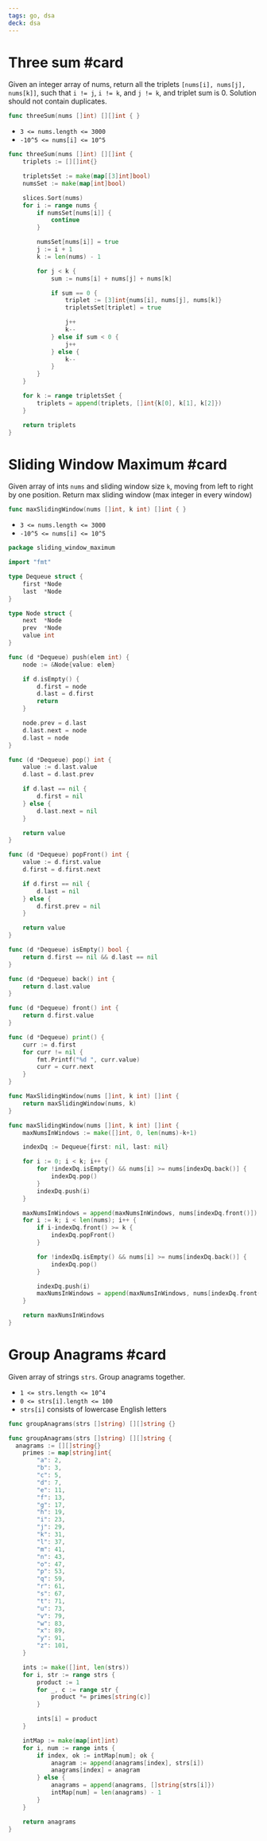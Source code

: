 ```yaml
---
tags: go, dsa
deck: dsa
---
```

# Three sum #card
<!-- 1699120559230 016fc562e5a93fecee9d56f7c16afc88 -->

<!-- AnkiFront:start -->

Given an integer array of nums, return all the triplets `[nums[i], nums[j], nums[k]]`, such that `i != j`, `i != k`, and `j != k`, and triplet sum is 0. Solution should not contain duplicates.

```go
func threeSum(nums []int) [][]int { }
```

- `3 <= nums.length <= 3000`
- `-10^5 <= nums[i] <= 10^5`

<!-- AnkiFront:end -->
<!-- AnkiBack:start -->

```go
func threeSum(nums []int) [][]int {
	triplets := [][]int{}

	tripletsSet := make(map[[3]int]bool)
	numsSet := make(map[int]bool)

	slices.Sort(nums)
	for i := range nums {
		if numsSet[nums[i]] {
			continue
		}

		numsSet[nums[i]] = true
		j := i + 1
		k := len(nums) - 1

		for j < k {
			sum := nums[i] + nums[j] + nums[k]

			if sum == 0 {
				triplet := [3]int{nums[i], nums[j], nums[k]}
				tripletsSet[triplet] = true

				j++
				k--
			} else if sum < 0 {
				j++
			} else {
				k--
			}
		}
	}

	for k := range tripletsSet {
		triplets = append(triplets, []int{k[0], k[1], k[2]})
	}

	return triplets
}
```
<!-- AnkiBack:start -->

# Sliding Window Maximum #card
<!-- 1699761700318 02cd3e74812f416bc619cacb12fb4fa5 -->

<!-- AnkiFront:start -->

Given array of ints `nums` and sliding window size `k`, moving from left to right by one position. Return max sliding window (max integer in every window)

```go
func maxSlidingWindow(nums []int, k int) []int { }
```

- `3 <= nums.length <= 3000`
- `-10^5 <= nums[i] <= 10^5`

<!-- AnkiFront:end -->
<!-- AnkiBack:start -->

```go
package sliding_window_maximum

import "fmt"

type Dequeue struct {
	first *Node
	last  *Node
}

type Node struct {
	next  *Node
	prev  *Node
	value int
}

func (d *Dequeue) push(elem int) {
	node := &Node{value: elem}

	if d.isEmpty() {
		d.first = node
		d.last = d.first
		return
	}

	node.prev = d.last
	d.last.next = node
	d.last = node
}

func (d *Dequeue) pop() int {
	value := d.last.value
	d.last = d.last.prev

	if d.last == nil {
		d.first = nil
	} else {
		d.last.next = nil
	}

	return value
}

func (d *Dequeue) popFront() int {
	value := d.first.value
	d.first = d.first.next

	if d.first == nil {
		d.last = nil
	} else {
		d.first.prev = nil
	}

	return value
}

func (d *Dequeue) isEmpty() bool {
	return d.first == nil && d.last == nil
}

func (d *Dequeue) back() int {
	return d.last.value
}

func (d *Dequeue) front() int {
	return d.first.value
}

func (d *Dequeue) print() {
	curr := d.first
	for curr != nil {
		fmt.Printf("%d ", curr.value)
		curr = curr.next
	}
}

func MaxSlidingWindow(nums []int, k int) []int {
	return maxSlidingWindow(nums, k)
}

func maxSlidingWindow(nums []int, k int) []int {
	maxNumsInWindows := make([]int, 0, len(nums)-k+1)

	indexDq := Dequeue{first: nil, last: nil}

	for i := 0; i < k; i++ {
		for !indexDq.isEmpty() && nums[i] >= nums[indexDq.back()] {
			indexDq.pop()
		}
		indexDq.push(i)
	}

	maxNumsInWindows = append(maxNumsInWindows, nums[indexDq.front()])
	for i := k; i < len(nums); i++ {
		if i-indexDq.front() >= k {
			indexDq.popFront()
		}

		for !indexDq.isEmpty() && nums[i] >= nums[indexDq.back()] {
			indexDq.pop()
		}

		indexDq.push(i)
		maxNumsInWindows = append(maxNumsInWindows, nums[indexDq.front()])
	}

	return maxNumsInWindows
}
```

<!-- AnkiBack:end -->

# Group Anagrams #card
<!-- 1699942062579 34cca8ad66907949de10f86184db4148 -->

<!-- AnkiFront:start -->

Given array of strings `strs`. Group anagrams together.

- `1 <= strs.length <= 10^4`
- `0 <= strs[i].length <= 100`
- `strs[i]` consists of lowercase English letters

```go
func groupAnagrams(strs []string) [][]string {}
```

<!-- AnkiFront:end -->
<!-- AnkiBack:start -->

```go
func groupAnagrams(strs []string) [][]string {
  anagrams := [][]string{}
	primes := map[string]int{
		"a": 2,
		"b": 3,
		"c": 5,
		"d": 7,
		"e": 11,
		"f": 13,
		"g": 17,
		"h": 19,
		"i": 23,
		"j": 29,
		"k": 31,
		"l": 37,
		"m": 41,
		"n": 43,
		"o": 47,
		"p": 53,
		"q": 59,
		"r": 61,
		"s": 67,
		"t": 71,
		"u": 73,
		"v": 79,
		"w": 83,
		"x": 89,
		"y": 91,
		"z": 101,
	}

	ints := make([]int, len(strs))
	for i, str := range strs {
		product := 1
		for _, c := range str {
			product *= primes[string(c)]
		}

		ints[i] = product
	}

	intMap := make(map[int]int)
	for i, num := range ints {
		if index, ok := intMap[num]; ok {
			anagram := append(anagrams[index], strs[i])
			anagrams[index] = anagram
		} else {
			anagrams = append(anagrams, []string{strs[i]})
			intMap[num] = len(anagrams) - 1
		}
	}

	return anagrams
}
```

<!-- AnkiBack:end -->
